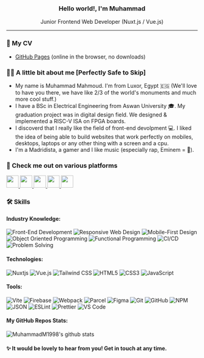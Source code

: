 <div>
  <h3 align="center"><b> Hello world!, I'm Muhammad</b></h3> 
  <p align="center">Junior Frontend Web Developer (Nuxt.js / Vue.js)</p>
</div>

<hr>

### 📑 My CV
- [GitHub Pages](https://muhammadm1998.github.io/MuhammadM1998/) (online in the browser, no downloads)

### 👨‍🚀 A little bit about me [Perfectly Safe to Skip]

-   My name is Muhammad Mahmoud. I'm from Luxor, Egypt 🇪🇬 (We'll love to have you there, we have like 2/3 of the world's monuments and much more cool stuff.)
-   I have a BSc in Electrical Engineering from Aswan University 🎓. My graduation project was in digital design field. We designed & implemented a RISC-V ISA on FPGA boards.
-   I discoverd that I really like the field of front-end devolpment 💻. I liked the idea of being able to build websites that work perfectly on mobiles, desktops, laptops or any other thing with a screen and a cpu.
-   I'm a Madridista, a gamer and I like music (especially rap, Eminem = 🐐).


### 👀 Check me out on various platforms

<a href="https://www.linkedin.com/in/muhammadm1998/" title="LinkedIn Account">
  <img height="32" width="32" src="https://cdn-icons-png.flaticon.com/512/145/145807.png" />
</a>

<a href="https://github.com/MuhammadM1998" title="GitHub Account">
  <img height="32" width="32" src="https://cdn-icons-png.flaticon.com/512/25/25231.png" />
</a>

<a href="https://dev.to/muhammadm1998" title="Dev.to Account">
  <img height="32" width="32" src="https://cdn-icons-png.flaticon.com/512/5969/5969113.png" />
</a>

<a href="https://hashnode.com/@MuhammadM1998" title="Hashnode Account">
  <img height="32" width="32" src="https://cdn.hashnode.com/res/hashnode/image/upload/v1611902473383/CDyAuTy75.png"/>
</a>

<a href="https://stackoverflow.com/users/17700794/muhammad-mahmoud" title="Stack Overflow Account">
  <img height="32" width="32" src="https://upload.wikimedia.org/wikipedia/commons/thumb/e/ef/Stack_Overflow_icon.svg/768px-Stack_Overflow_icon.svg.png"/>
</a>

### 🛠 Skills

#### Industry Knowledge:
![Front-End Development](https://img.shields.io/static/v1?label=&message=Frontend%20Web%20Development&color=white&style=flat-square) 
![Responsive Web Design](https://img.shields.io/static/v1?label=&message=Responsive%20Web%20Design&color=gray&style=flat-square) 
![Mobile-First Design](https://img.shields.io/static/v1?label=&message=Mobile-First%20Design&color=gray&style=flat-square) 
![Object Oriented Programming](https://img.shields.io/static/v1?label=&message=Object%20Oriented%20Programming&color=F7DF1E&style=flat-square) 
![Functional Programming](https://img.shields.io/static/v1?label=&message=Functional%20Programming&color=690597&style=flat-square)
![CI/CD](https://img.shields.io/static/v1?label=&message=CI/CD&color=gray&style=flat-square)
![Problem Solving](https://img.shields.io/static/v1?label=&message=Problem%20Solving&color=F7DF1E&style=flat-square)

#### Technologies:
![Nuxtjs](https://img.shields.io/badge/Nuxt-002E3B?style=for-the-badge&logo=nuxtdotjs&logoColor=#00DC82)
![Vue.js](https://img.shields.io/badge/vuejs-%2335495e.svg?style=for-the-badge&logo=vuedotjs&logoColor=%234FC08D)
![Tailwind CSS](https://img.shields.io/badge/-TailwindCSS-%231a202c?style=for-the-badge&logo=tailwind-css)
![HTML5](https://img.shields.io/badge/HTML5-E34F26?style=for-the-badge&logo=html5&logoColor=white)
![CSS3](https://img.shields.io/badge/CSS3-1572B6?style=for-the-badge&logo=css3&logoColor=white)
![JavaScript](https://img.shields.io/badge/javascript-%23323330.svg?style=for-the-badge&logo=javascript&logoColor=%23F7DF1E)

#### Tools:
![Vite](https://img.shields.io/static/v1?label=&message=Vite&color=646CFF&style=for-the-badge&logo=vite&logoColor=ffcb23)
![Firebase](https://img.shields.io/badge/firebase-%23039BE5.svg?style=for-the-badge&logo=firebase)
![Webpack](https://img.shields.io/badge/webpack-%238DD6F9.svg?style=for-the-badge&logo=webpack&logoColor=black)
![Parcel](https://img.shields.io/static/v1?label=&message=Parcel&color=1f3447&style=for-the-badge&logo=jetpackcompose) 
![Figma](https://img.shields.io/badge/figma-%23F24E1E.svg?style=for-the-badge&logo=figma&logoColor=white)
![Git](https://img.shields.io/badge/git-%23F05033.svg?style=for-the-badge&logo=git&logoColor=white)
![GitHub](https://img.shields.io/badge/github-%23121011.svg?style=for-the-badge&logo=github&logoColor=white)
![NPM](https://img.shields.io/badge/NPM-%23000000.svg?style=for-the-badge&logo=npm&logoColor=white) 
![JSON](https://img.shields.io/static/v1?label=&message=JSON&color=000000&style=for-the-badge&logo=json)
![ESLint](https://img.shields.io/badge/ESLint-4B3263?style=for-the-badge&logo=eslint&logoColor=white)
![Prettier](https://img.shields.io/static/v1?label=&message=Prettier&color=F7B93E&style=for-the-badge&logo=prettier&logoColor=white)
![VS Code](https://img.shields.io/badge/-VSCode-%23007ACC?style=for-the-badge&logo=visual-studio-code)

#### My GitHub Repos Stats:
![MuhammadM1998's github stats](https://github-readme-stats.vercel.app/api/top-langs/?username=MuhammadM1998&theme=vue-dark&layout=compact)

#### ✨ It would be lovely to hear from you! Get in touch at any time.
